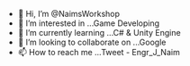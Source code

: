 - 👋 Hi, I’m @NaimsWorkshop
- 👀 I’m interested in ...Game Developing
- 🌱 I’m currently learning ...C# & Unity Engine
- 💞️ I’m looking to collaborate on ...Google
- 📫 How to reach me ...Tweet - Engr_J_Naim

<!---
NaimsWorkshop/NaimsWorkshop is a ✨ special ✨ repository because its `README.md` (this file) appears on your GitHub profile.
You can click the Preview link to take a look at your changes.
--->
